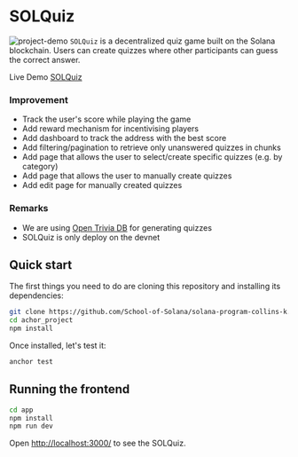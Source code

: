 # SOLQuiz
[project-demo]: solquiz.gif
![project-demo]
`SOLQuiz`  is a decentralized quiz game built on the Solana blockchain. Users can create quizzes where other participants can guess the correct answer.

Live Demo [SOLQuiz](https://solanaquizgame.vercel.app)

### Improvement
- Track the user's score while playing the game
- Add reward mechanism for incentivising players
- Add dashboard to track the address with the best score
- Add filtering/pagination to retrieve only unanswered quizzes in chunks
- Add page that allows the user to select/create specific quizzes (e.g. by category)
- Add page that allows the user to manually create quizzes
- Add edit page for manually created quizzes

### Remarks
- We are using [Open Trivia DB](https://opentdb.com/) for generating quizzes
- SOLQuiz is only deploy on the devnet

## Quick start

The first things you need to do are cloning this repository and installing its
dependencies:

```sh
git clone https://github.com/School-of-Solana/solana-program-collins-k.git
cd achor_project
npm install
```

Once installed, let's test it:

```sh
anchor test
```

## Running the frontend

```sh
cd app
npm install
npm run dev
```

Open [http://localhost:3000/](http://localhost:3000/) to see the SOLQuiz.

